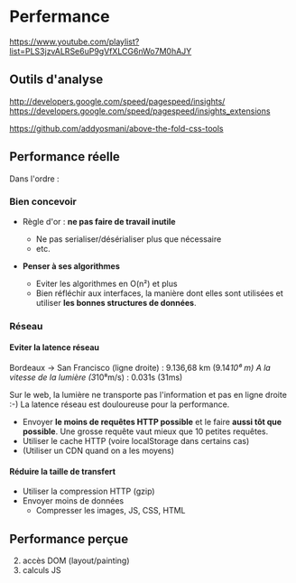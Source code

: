 # Perfermance

https://www.youtube.com/playlist?list=PLS3jzvALRSe6uP9gVfXLCG6nWo7M0hAJY

## Outils d'analyse

http://developers.google.com/speed/pagespeed/insights/
https://developers.google.com/speed/pagespeed/insights_extensions

https://github.com/addyosmani/above-the-fold-css-tools

## Performance réelle

Dans l'ordre :

### Bien concevoir

* Règle d'or : **ne pas faire de travail inutile**
    * Ne pas serialiser/désérialiser plus que nécessaire
    * etc.
    
* **Penser à ses algorithmes**
    * Eviter les algorithmes en O(n²) et plus
    * Bien réfléchir aux interfaces, la manière dont elles sont utilisées et utiliser **les bonnes structures de données**.

### Réseau

#### Eviter la latence réseau

Bordeaux -> San Francisco (ligne droite) : 9.136,68 km (9.14*10⁶ m)
A la vitesse de la lumière (3*10⁸m/s) : 0.031s (31ms)

Sur le web, la lumière ne transporte pas l'information et pas en ligne droite :-)
La latence réseau est douloureuse pour la performance.

* Envoyer **le moins de requêtes HTTP possible** et le faire **aussi tôt que possible**. Une grosse requête vaut mieux que 10 petites requêtes.
* Utiliser le cache HTTP (voire localStorage dans certains cas)
* (Utiliser un CDN quand on a les moyens)


#### Réduire la taille de transfert

* Utiliser la compression HTTP (gzip)
* Envoyer moins de données
    * Compresser les images, JS, CSS, HTML

## Performance perçue

2) accès DOM (layout/painting)
3) calculs JS


